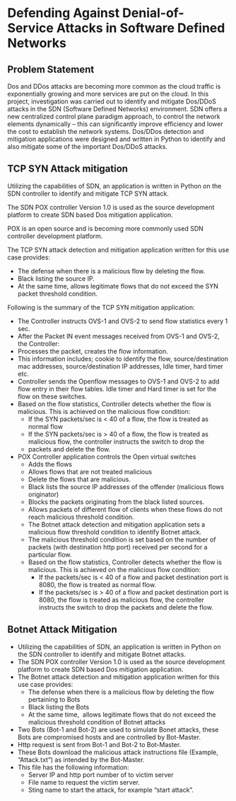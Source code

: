 # Defending Against Denial-of-Service Attacks in Software Defined Networks

## Problem Statement
Dos and DDos attacks are becoming more common as the cloud traffic is exponentially growing and more services are put on the cloud.
In this project, investigation was carried out to identify and mitigate Dos/DDoS attacks in the SDN (Software Defined Networks) environment. 
SDN offers a new centralized control plane paradigm approach, to control the network elements dynamically – this can significantly improve efficiency and lower the cost to establish the network systems. 
Dos/DDos detection and mitigation applications were designed and written in Python to identify and also mitigate some of the important Dos/DDoS attacks.

## TCP SYN Attack mitigation
Utilizing the capabilities of SDN, an application is written in Python on the SDN controller to identify and mitigate TCP SYN attack.

The SDN POX controller Version 1.0 is used as the source development platform to create SDN based Dos mitigation application.

POX is an open source and is becoming more commonly used SDN controller development platform.

The TCP SYN attack detection and mitigation application written for this use case provides: 
* The defense when there is a malicious flow by deleting the flow.
* Black listing the source IP.
* At the same time, allows legitimate flows that do not exceed the SYN packet threshold condition.

Following is the summary of the TCP SYN mitigation application:
* The Controller instructs OVS-1 and OVS-2 to send flow statistics every 1 sec.
* After the Packet IN event messages received from OVS-1 and OVS-2, the Controller: 
* Processes the packet, creates the flow information.
* This information includes; cookie to identify the flow, source/destination mac addresses, source/destination IP addresses, Idle timer, hard timer etc.
* Controller sends the Openflow messages to OVS-1 and OVS-2 to add flow entry in their flow tables. Idle timer and Hard timer is set for the flow on these switches.
* Based on the flow statistics, Controller detects whether the flow is malicious. This is achieved on the malicious flow condition:
    * If the SYN packets/sec is < 40 of a flow, the flow is treated as normal flow
    * If the SYN packets/sec is > 40 of a flow, the flow is treated as malicious flow, the controller instructs the switch to drop the
    * packets and delete the flow.
* POX Controller application controls the Open virtual switches
    * Adds the flows
    * Allows flows that are not treated malicious
    * Delete the flows that are malicious.
    * Black lists the source IP addresses of the offender (malicious flows originator)
    * Blocks the packets originating from the black listed sources.
    * Allows packets of different flow of clients when these flows do not reach malicious threshold condition.
    * The Botnet attack detection and mitigation application sets a malicious flow threshold condition to identify Botnet attack.
    * The malicious threshold condition is set based on the number of packets (with destination http port) received per second for a particular flow.  
    * Based on the flow statistics, Controller detects whether the flow is malicious. This is achieved on the malicious flow condition:
      * If the packets/sec is < 40 of a flow and packet destination port is 8080, the flow is treated as normal flow.
      * If the packets/sec is > 40 of a flow and packet destination port is 8080, the flow is treated as malicious flow, the controller instructs the switch to drop the packets and delete the flow.



## Botnet Attack Mitigation

* Utilizing the capabilities of SDN, an application is written in Python on the SDN controller to identify and mitigate Botnet attacks.
* The SDN POX controller Version 1.0 is used as the source development platform to create SDN based Dos mitigation application.
* The Botnet attack detection and mitigation application written for this use case provides: 
   * The defense when there is a malicious flow by deleting the flow pertaining to Bots 
   * Black listing the Bots
   * At the same time,  allows legitimate flows that do not exceed the malicious threshold condition of Botnet attacks
* Two Bots (Bot-1 and Bot-2) are used to simulate Bonet attacks, these Bots are compromised hosts and are controlled by Bot-Master. 
* Http request is sent from Bot-1 and Bot-2 to Bot-Master. 
* These Bots download the malicious attack instructions file (Example, “Attack.txt”) as intended by the Bot-Master.
* This file has the following information:
   * Server IP and http port number of to victim server
   * File name to request the victim server.
   * Sting name to start the attack, for example “start attack”.


   



